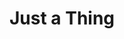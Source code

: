 ---
pid: CH168
title: Just a Thing
location_transcription: all the labs
zipcode: '19103'
outside_phl: 
neighborhood: Rittenhouse Square,Avenue of The Arts,Logan Square,Fitler Square
age: 
age_range: 
instagram: 
image_file_name: CH_168.jpg
proposal_transcription: Put window+bathroom in lab, you could have a home for the
  homeless.
topic: Human Rights,Philadelphia,Social Justice
topic_summary: 0, 0, 0
type: Building,Infrastructure,Space
keywords_other: homelessness
credit: 
image_labels: 
twitter: 
facebook: 
permalink: "/monuments/ch168/"
layout: item-page
---
